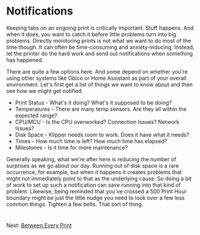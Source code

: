 # Notifications

Keeping tabs on an ongoing print is critically important. Stuff happens. And when it does, you want to catch it before little problems turn into big problems. Directly monitoring prints is not what we want to do most of the time though.
It can often be time-consuming and anxiety-inducing. Instead, let the printer do the hard work and send out notifications when something has happened. 

There are quite a few options here. And some depend on whether you're using other systems like Obico or Home Assistant as part of your overall environment. Let's first get a list of things we want to know about and then see how we might get notified.

- Print Status - What's it doing? What's it supposed to be doing?
- Temperatures - There are many temp sensors. Are they all within the expected range?
- CPU/MCU - Is the CPU overworked? Connection Issues? Network Issues?
- Disk Space - Klipper needs room to work. Does it have what it needs?
- Times - How much time is left? How much time has elapsed?
- Milestones - Is it time for more maintenance?

Generally speaking, what we're after here is reducing the number of surprises as we go about our day. Running out of disk space is a rare occurrence, for example, but when it happens it creates problems that might not immediately point to that as the underlying cause. 
So doing a bit of work to set up such a notification can save running into that kind of problem. Likewise, being reminded that you've crossed a 500 Print Hour boundary might be just the little nudge you need to look over a few less common things. Tighten a few belts. 
That sort of thing.

#
Next: [Between Every Print](https://github.com/500Foods/WelcomeToTroodon/blob/main/docs/level_m/every_print.md)

